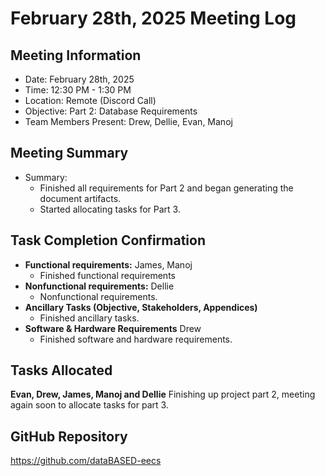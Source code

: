 # February 28th, 2025 Meeting Log
## Meeting Information
- Date: February 28th, 2025
- Time: 12:30 PM - 1:30 PM
- Location: Remote (Discord Call)
- Objective: Part 2: Database Requirements
- Team Members Present: Drew, Dellie, Evan, Manoj

## Meeting Summary
- Summary: 
    - Finished all requirements for Part 2 and began generating the document artifacts.
    - Started allocating tasks for Part 3.

## Task Completion Confirmation
- **Functional requirements:** James, Manoj
    - Finished functional requirements
- **Nonfunctional requirements:** Dellie
    - Nonfunctional requirements.
- **Ancillary Tasks (Objective, Stakeholders, Appendices)**
    - Finished ancillary tasks.
- **Software & Hardware Requirements** Drew
    - Finished software and hardware requirements.

## Tasks Allocated
**Evan, Drew, James, Manoj and Dellie**
Finishing up project part 2, meeting again soon to allocate tasks for part 3.

## GitHub Repository
https://github.com/dataBASED-eecs